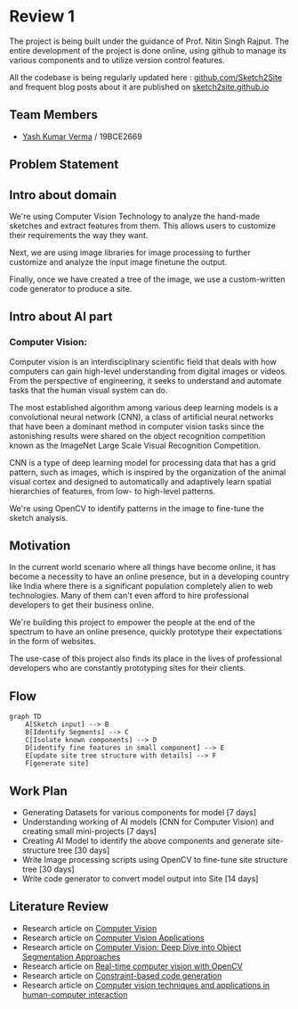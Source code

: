 # Review 1

The project is being built under the guidance of Prof. Nitin Singh Rajput. The entire development of the project is done online, using github to manage its various components and to utilize version control features.

All the codebase is being regularly updated here : [github.com/Sketch2Site](https://github.com/Sketch2Site) and frequent blog posts about it are published on [sketch2site.github.io](https://sketch2site.github.io/)

## Team Members
- [Yash Kumar Verma](https://github.com/yashkumarverma/) / 19BCE2669

## Problem Statement

## Intro about domain
We're using Computer Vision Technology to analyze the hand-made sketches and extract features from them. This allows users to customize their requirements the way they want.

Next, we are using image libraries for image processing to further customize and analyze the input image finetune the output.

Finally, once we have created a tree of the image, we use a custom-written code generator to produce a site.

## Intro about AI part


### Computer Vision:
Computer vision is an interdisciplinary scientific field that deals with how computers can gain high-level understanding from digital images or videos. From the perspective of engineering, it seeks to understand and automate tasks that the human visual system can do.

The most established algorithm among various deep learning models is a convolutional neural network (CNN), a class of artificial neural networks that have been a dominant method in computer vision tasks since the astonishing results were shared on the object recognition competition known as the ImageNet Large Scale Visual Recognition Competition.


CNN is a type of deep learning model for processing data that has a grid pattern, such as images, which is inspired by the organization of the animal visual cortex and designed to automatically and adaptively learn spatial hierarchies of features, from low- to high-level patterns.

We're using OpenCV to identify patterns in the image to fine-tune the sketch analysis.




## Motivation
In the current world scenario where all things have become online, it has become a necessity to have an online presence, but in a developing country like India where there is a significant population completely alien to web technologies. Many of them can't even afford to hire professional developers to get their business online.

We're building this project to empower the people at the end of the spectrum to have an online presence, quickly prototype their expectations in the form of websites.

The use-case of this project also finds its place in the lives of professional developers who are constantly prototyping sites for their clients.

## Flow
```mermaid
graph TD
    A[Sketch input] --> B
    B[Identify Segments] --> C
    C[Isolate known components] --> D
    D[identify fine features in small component] --> E
    E[update site tree structure with details] --> F
    F[generate site]
```

## Work Plan
- Generating Datasets for various components for model [7 days]
- Understanding working of AI models (CNN for Computer Vision) and creating small mini-projects [7 days]
- Creating AI Model to identify the above components and generate site-structure tree [30 days]
- Write Image processing scripts using OpenCV to fine-tune site structure tree [30 days]
- Write code generator to convert model output into Site [14 days]


## Literature Review
- Research article on [Computer Vision](https://dl.acm.org/doi/10.5555/1074100.1074274)
- Research article on [Computer Vision Applications](https://dl.acm.org/doi/10.1145/175247.175251)
- Research article on [Computer Vision: Deep Dive into Object Segmentation Approaches](https://dl.acm.org/doi/10.1145/3394486.3406710)
- Research article on [Real-time computer vision with OpenCV](https://dl.acm.org/doi/10.1145/2184319.2184337)
- Research article on [Constraint-based code generation](https://dl.acm.org/doi/10.1145/2463596.2486155)
- Research article on [Computer vision techniques and applications in human-computer interaction](https://dl.acm.org/doi/10.1145/1027933.1028011)

